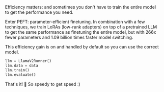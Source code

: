 Efficiency matters: and sometimes you don't have to train the entire model to get the performance you need.

Enter PEFT: parameter-efficient finetuning. In combination with a few techniques, we train LoRAs (low-rank adapters) on top of a pretrained LLM to get the same performance as finetuning the entire model, but with 266x fewer parameters and 1.09 billion times faster model switching.

This efficiency gain is on and handled by default so you can use the correct model.

```python hl_lines="1"
llm = LlamaV2Runner()
llm.data = data
llm.train()
llm.evaluate()
```

That's it! 🎉 So speedy to get speed :)

<br><br>

